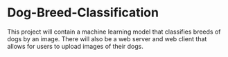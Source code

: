 # Dog-Breed-Classification
This project will contain a machine learning model that classifies breeds of dogs by an image. There will also be a web server and web client that allows for users to upload images of their dogs.
